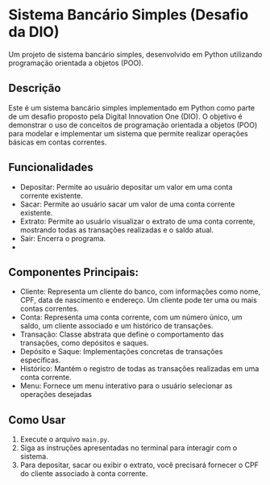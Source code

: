 # Sistema Bancário Simples (Desafio da DIO)

Um projeto de sistema bancário simples, desenvolvido em Python utilizando programação orientada a objetos (POO).

## Descrição

Este é um sistema bancário simples implementado em Python como parte de um desafio proposto pela Digital Innovation One (DIO). O objetivo é demonstrar o uso de conceitos de programação orientada a objetos (POO) para modelar e implementar um sistema que permite realizar operações básicas em contas correntes.

## Funcionalidades

- Depositar: Permite ao usuário depositar um valor em uma conta corrente existente.
- Sacar: Permite ao usuário sacar um valor de uma conta corrente existente.
- Extrato: Permite ao usuário visualizar o extrato de uma conta corrente, mostrando todas as transações realizadas e o saldo atual.
- Sair: Encerra o programa.
- 
## Componentes Principais:

- Cliente: Representa um cliente do banco, com informações como nome, CPF, data de nascimento e endereço. Um cliente pode ter uma ou mais contas correntes.
- Conta: Representa uma conta corrente, com um número único, um saldo, um cliente associado e um histórico de transações.
- Transação: Classe abstrata que define o comportamento das transações, como depósitos e saques.
- Depósito e Saque: Implementações concretas de transações específicas.
- Histórico: Mantém o registro de todas as transações realizadas em uma conta corrente.
- Menu: Fornece um menu interativo para o usuário selecionar as operações desejadas

## Como Usar

1. Execute o arquivo `main.py`.
2. Siga as instruções apresentadas no terminal para interagir com o sistema.
3. Para depositar, sacar ou exibir o extrato, você precisará fornecer o CPF do cliente associado à conta corrente.




